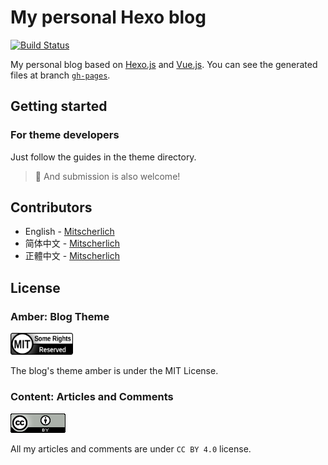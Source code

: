 # My personal Hexo blog
<!-- Markdown snippet -->
[![Build Status](https://travis-ci.org/Mitscherlich/blog.svg?branch=master)](https://travis-ci.org/Mitscherlich/blog)

My personal blog based on [Hexo.js](https://hexo.io) and [Vue.js](https://vuejs.org). You can see the generated files at branch [`gh-pages`](https://github.com/Mitscherlich/blog/tree/gh-pages).

## Getting started

### For theme developers

Just follow the guides in the theme directory.

> 🎉 And submission is also welcome!

## Contributors

- English - [Mitscherlich](https://github.com/Mitscherlich)
- 简体中文 - [Mitscherlich](https://github.com/Mitscherlich)
- 正體中文 - [Mitscherlich](https://github.com/Mitscherlich)

## License

### Amber: Blog Theme

[<img src="source/assets/messages/MIT.png" width="100">](https://opensource.org/licenses/MIT)

The blog's theme amber is under the MIT License.

### Content: Articles and Comments

[![CC-BY-4.0](source/assets/messages/CC-BY-4.0.png)](http://creativecommons.org/licenses/by/4.0/)

All my articles and comments are under `CC BY 4.0` license.
